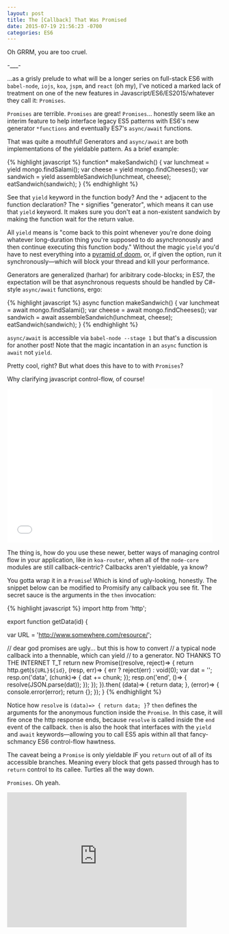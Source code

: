 ```yaml
---
layout: post
title: The [Callback] That Was Promised
date: 2015-07-19 21:56:23 -0700
categories: ES6
---
```


Oh GRRM, you are too cruel.

-___-

...as a grisly prelude to what will be a longer series on full-stack ES6 with `babel-node`, `iojs`, `koa`, `jspm`, and `react` (oh my), I've noticed a marked lack of treatment on one of the new features in Javascript/ES6/ES2015/whatever they call it:  `Promises`.

`Promises` are terrible.  `Promises` are great!  `Promises`... honestly seem like an interim feature to help interface legacy ES5 patterns with ES6's new generator `*functions` and eventually ES7's `async/await` functions.

That was quite a mouthful!  Generators and `async/await` are both implementations of the yieldable pattern.  As a brief example:

{% highlight javascript %}
function* makeSandwich() {
  var lunchmeat = yield mongo.findSalami();
  var cheese = yield mongo.findCheeses();
  var sandwich = yield assembleSandwich(lunchmeat, cheese);
  eatSandwich(sandwich);
}
{% endhighlight %}

See that `yield` keyword in the function body?  And the `*` adjacent to the function declaration?  The `*` signifies "generator", which means it can use that `yield` keyword.  It makes sure you don't eat a non-existent sandwich by making the function wait for the return value.

All `yield` means is "come back to this point whenever you're done doing whatever long-duration thing you're supposed to do asynchronously and then continue executing this function body."  Without the magic `yield` you'd have to nest everything into a [pyramid of doom][doom], or, if given the option, run it synchronously––which will block your thread and kill your performance.

Generators are generalized (harhar) for aribitrary code-blocks; in ES7, the expectation will be that asynchronous requests should be handled by C#-style `async/await` functions, ergo:

{% highlight javascript %}
async function makeSandwich() {
  var lunchmeat = await mongo.findSalami();
  var cheese = await mongo.findCheeses();
  var sandwich = await assembleSandwich(lunchmeat, cheese);
  eatSandwich(sandwich);
}
{% endhighlight %}

`async/await` is accessible via `babel-node --stage 1` but that's a discussion for another post!  Note that the magic incantation in an `async` function is `await` not `yield`.

Pretty cool, right?  But what does this have to to with `Promises`?

Why clarifying javascript control-flow, of course!

<div class="media-embed">
<iframe src="//giphy.com/embed/kvx37L7cPg9ig" width="480" height="360" frameBorder="0" style="max-width: 100%" class="giphy-embed" webkitAllowFullScreen mozallowfullscreen allowFullScreen></iframe>
</div>

The thing is, how do you use these newer, better ways of managing control flow in your application, like in `koa-router`, when all of the `node-core` modules are still callback-centric?  Callbacks aren't yieldable, ya know?

You gotta wrap it in a `Promise`!  Which is kind of ugly-looking, honestly.  The snippet below can be modified to Promisify any callback you see fit.  The secret sauce is the arguments in the `then` invocation:

{% highlight javascript %}
import http from 'http';

export function getData(id) {

  var URL = 'http://www.somewhere.com/resource/';

  // dear god promises are ugly... but this is how to convert
  // a typical node callback into a thennable, which can yield
  // to a generator.  NO THANKS TO THE INTERNET T_T
  return new Promise((resolve, reject)=> {
    return http.get(`${URL}${id}`, (resp, err)=> {
      err ? reject(err) : void(0);
      var dat = '';
      resp.on('data', (chunk)=> { dat += chunk; });
      resp.on('end', ()=> { resolve(JSON.parse(dat)); });
    });
  }).then(
    (data)=> { return data; },
    (error)=> {
      console.error(error);
      return {};
  });
}
{% endhighlight %}

Notice how `resolve` is `(data)=> { return data; }`?  `then` defines the arguments for the anonymous function inside the `Promise`. In this case, it will fire once the http response ends, because  `resolve` is called inside the `end` event of the callback.  `then` is also the hook that interfaces with the `yield` and `await` keywords––allowing you to call ES5 apis within all that fancy-schmancy ES6 control-flow hawtness.

The caveat being a `Promise` is only yieldable *IF* you `return` out of all of its accessible branches.  Meaning every block that gets passed through has to `return` control to its callee.  Turtles all the way down.

`Promises`.  Oh yeah.

<div class="media-embed">
<iframe width="420" height="315" src="https://www.youtube.com/embed/rSH3NWks7m4" frameborder="0" allowfullscreen></iframe>
</div> 

[doom]: http://callbackhell.com/